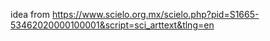 idea from https://www.scielo.org.mx/scielo.php?pid=S1665-53462020000100001&script=sci_arttext&tlng=en
